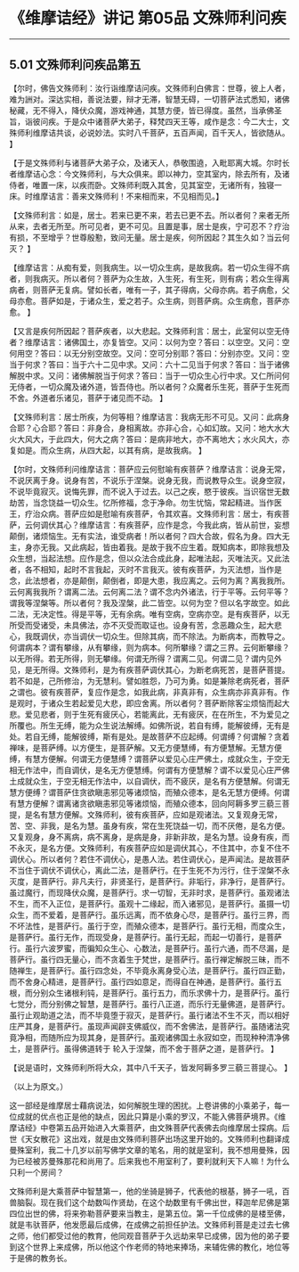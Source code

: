 # 《维摩诘经》讲记 第05品 文殊师利问疾

------

## 5.01 文殊师利问疾品第五

【尔时，佛告文殊师利：汝行诣维摩诘问疾。文殊师利白佛言：世尊，彼上人者，难为詶对。深达实相，善说法要，辩才无滞，智慧无碍，一切菩萨法式悉知，诸佛秘藏，无不得入，降伏众魔，游戏神通，其慧方便，皆已得度。虽然，当承佛圣旨，诣彼问疾。于是众中诸菩萨大弟子，释梵四天王等，咸作是念：今二大士，文殊师利维摩诘共谈，必说妙法。实时八千菩萨，五百声闻，百千天人，皆欲随从。 】

【于是文殊师利与诸菩萨大弟子众，及诸天人，恭敬围遶，入毗耶离大城。尔时长者维摩诘心念：今文殊师利，与大众俱来。即以神力，空其室内，除去所有，及诸侍者，唯置一床，以疾而卧。文殊师利既入其舍，见其室空，无诸所有，独寝一床。时维摩诘言：善来文殊师利！不来相而来，不见相而见。】

【文殊师利言：如是，居士。若来已更不来，若去已更不去。所以者何？来者无所从来，去者无所至。所可见者，更不可见。且置是事，居士是疾，宁可忍不？疗治有损，不至增乎？世尊殷懃，致问无量。居士是疾，何所因起？其生久如？当云何灭？ 】

【维摩诘言：从痴有爱，则我病生。以一切众生病，是故我病。若一切众生得不病者，则我病灭。所以者何？菩萨为众生故，入生死，有生死，则有病；若众生得离病者，则菩萨无复病。譬如长者，唯有一子，其子得病，父母亦病。若子病愈，父母亦愈。菩萨如是，于诸众生，爱之若子。众生病，则菩萨病。众生病愈，菩萨亦愈。 】

【又言是疾何所因起？菩萨疾者，以大悲起。文殊师利言：居士，此室何以空无侍者？维摩诘言：诸佛国土，亦复皆空。又问：以何为空？答曰：以空空。又问：空何用空？答曰：以无分别空故空。又问：空可分别耶？答曰：分别亦空。又问：空当于何求？答曰：当于六十二见中求。又问：六十二见当于何求？答曰：当于诸佛解脱中求。又问：诸佛解脱当于何求？答曰：当于一切众生心行中求。又仁所问何无侍者，一切众魔及诸外道，皆吾侍也。所以者何？众魔者乐生死，菩萨于生死而不舍。外道者乐诸见，菩萨于诸见而不动。 】

【文殊师利言：居士所疾，为何等相？维摩诘言：我病无形不可见。又问：此病身合耶？心合耶？答曰：非身合，身相离故。亦非心合，心如幻故。又问：地大水大火大风大，于此四大，何大之病？答曰：是病非地大，亦不离地大；水火风大，亦复如是。而众生病，从四大起，以其有病，是故我病。 】

【尔时，文殊师利问维摩诘言：菩萨应云何慰喻有疾菩萨？维摩诘言：说身无常，不说厌离于身。说身有苦，不说乐于涅槃。说身无我，而说教导众生。说身空寂，不说毕竟寂灭。说悔先罪，而不说入于过去。以己之疾，愍于彼疾。当识宿世无数劫苦，当念饶益一切众生。忆所修福，念于净命。勿生忧恼，常起精进。当作医王，疗治众病。菩萨应如是慰喻有疾菩萨，令其欢喜。文殊师利言：居士，有疾菩萨，云何调伏其心？维摩诘言：有疾菩萨，应作是念，今我此病，皆从前世，妄想颠倒，诸烦恼生。无有实法，谁受病者！所以者何？四大合故，假名为身。四大无主，身亦无我。又此病起，皆由着我。是故于我不应生着。既知病本，即除我想及众生想，当起法想。应作是念，但以众法合成此身，起唯法起，灭唯法灭。又此法者，各不相知，起时不言我起，灭时不言我灭。彼有疾菩萨，为灭法想，当作是念，此法想者，亦是颠倒，颠倒者，即是大患，我应离之。云何为离？离我我所。云何离我我所？谓离二法。云何离二法？谓不念内外诸法，行于平等。云何平等？谓我等涅槃等。所以者何？我及涅槃，此二皆空。以何为空？但以名字故空。如此二法，无决定性。得是平等，无有余病。唯有空病，空病亦空。是有疾菩萨，以无所受而受诸受，未具佛法，亦不灭受而取证也。设身有苦，念恶趣众生，起大悲心，我既调伏，亦当调伏一切众生。但除其病，而不除法。为断病本，而教导之。何谓病本？谓有攀缘，从有攀缘，则为病本。何所攀缘？谓之三界。云何断攀缘？以无所得。若无所得，则无攀缘。何谓无所得？谓离二见。何谓二见？谓内见外见，是无所得。文殊师利，是为有疾菩萨调伏其心，为断老病死苦，是菩萨菩提。若不如是，己所修治，为无慧利。譬如胜怨，乃可为勇。如是兼除老病死者，菩萨之谓也。彼有疾菩萨，复应作是念，如我此病，非真非有，众生病亦非真非有。作是观时，于诸众生若起爱见大悲，即应舍离。所以者何？菩萨断除客尘烦恼而起大悲。爱见悲者，则于生死有疲厌心，若能离此，无有疲厌，在在所生，不为爱见之所覆也。所生无缚，能为众生说法解缚。如佛所说，若自有缚，能解彼缚，无有是处。若自无缚，能解彼缚，斯有是处。是故菩萨不应起缚。何谓缚？何谓解？贪着禅味，是菩萨缚。以方便生，是菩萨解。又无方便慧缚，有方便慧解。无慧方便缚，有慧方便解。何谓无方便慧缚？谓菩萨以爱见心庄严佛土，成就众生，于空无相无作法中，而自调伏，是名无方便慧缚。何谓有方便慧解？谓不以爱见心庄严佛土成就众生，于空无相无作法中，以自调伏，而不疲厌，是名有方便慧解。何谓无慧方便缚？谓菩萨住贪欲瞋恚邪见等诸烦恼，而殖众德本，是名无慧方便缚。何谓有慧方便解？谓离诸贪欲瞋恚邪见等诸烦恼，而殖众德本，回向阿耨多罗三藐三菩提，是名有慧方便解。文殊师利，彼有疾菩萨，应如是观诸法。又复观身无常，苦、空、非我，是名为慧。虽身有疾，常在生死饶益一切，而不厌倦，是名方便。又复观身，身不离病，病不离身，是病是身，非新非故，是名为慧。设身有疾，而不永灭，是名方便。文殊师利，有疾菩萨应如是调伏其心，不住其中，亦复不住不调伏心。所以者何？若住不调伏心，是愚人法。若住调伏心，是声闻法。是故菩萨不当住于调伏不调伏心，离此二法，是菩萨行。在于生死不为污行，住于涅槃不永灭度，是菩萨行。非凡夫行，非贤圣行，是菩萨行。非垢行，非净行，是菩萨行。虽过魔行，而现降伏众魔，是菩萨行。求一切智，无非时求，是菩萨行。虽观诸法不生，而不入正位，是菩萨行。虽观十二缘起，而入诸邪见，是菩萨行。虽摄一切众生，而不爱着，是菩萨行。虽乐远离，而不依身心尽，是菩萨行。虽行三界，而不坏法性，是菩萨行。虽行于空，而殖众德本，是菩萨行。虽行无相，而度众生，是菩萨行。虽行无作，而现受身，是菩萨行。虽行无起，而起一切善行，是菩萨行。虽行六波罗蜜，而徧知众生心、心数法，是菩萨行。虽行六通，而不尽漏，是菩萨行。虽行四无量心，而不贪着生于梵世，是菩萨行。虽行禅定解脱三昧，而不随禅生，是菩萨行。虽行四念处，不毕竟永离身受心法，是菩萨行。虽行四正勤，而不舍身心精进，是菩萨行。虽行四如意足，而得自在神通，是菩萨行。虽行五根，而分别众生诸根利钝，是菩萨行。虽行五力，而乐求佛十力，是菩萨行。虽行七觉分，而分别佛之智慧，是菩萨行。虽行八正道，而乐行无量佛道，是菩萨行。虽行止观助道之法，而不毕竟堕于寂灭，是菩萨行。虽行诸法不生不灭，而以相好庄严其身，是菩萨行。虽现声闻辟支佛威仪，而不舍佛法，是菩萨行。虽随诸法究竟净相，而随所应为现其身，是菩萨行。虽观诸佛国土永寂如空，而现种种清净佛土，是菩萨行。虽得佛道转于 轮入于涅槃，而不舍于菩萨之道，是菩萨行。 】

【说是语时，文殊师利所将大众，其中八千天子，皆发阿耨多罗三藐三菩提心。 】

（以上为原文。）

这一部经是维摩居士藉病说法，如何解脱生理的困扰。上卷讲佛的小乘弟子，每一位成就的优点也正是他的缺点，因此只算是小乘的罗汉，不能入佛菩萨境界。《维摩诘经》中卷第五品开始进入大乘菩萨，由文殊菩萨代表佛去向维摩居士探病。后世《天女散花》这出戏，就是由文殊师利菩萨出场这里开始的。文殊师利也翻译成曼殊室利，我二十几岁以前写佛学文章的笔名，用的就是室利，我不想用曼殊，因为已经被苏曼殊那花和尚用了。后来我也不用室利了，要利就利天下人嘛！为什么只利一个房间？

文殊师利是大乘菩萨中智慧第一，他的坐骑是狮子，代表他的根基，狮子一吼，百兽脑裂。现在我们这个劫数叫作贤劫，在这个劫数里有千佛出世，释迦牟尼佛是第四位出世的佛，将来弥勒菩萨要来当教主，是第五位。第一千位成佛的是楼至佛，就是韦驮菩萨，他发愿最后成佛，在成佛之前担任护法。文殊师利菩是走过去七佛之师，他们都受过他的教育，他同观音菩萨于久远劫来早已成佛，因为他的弟子要到这个世界上来成佛，所以他这个作老师的特地来捧场，来辅佐佛的教化，地位等于是佛的教务长。

